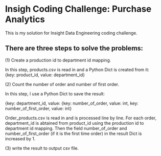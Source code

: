 # Insigh Coding Challenge: Purchase Analytics

This is my solution for Insight Data Engineering coding challenge.

## There are three steps to solve the problems:
(1) Create a production id to department id mapping.
  
  In this step, products.csv is read in and a Python Dict is created from it: {key: product_id, value: department_id}

(2) Count the number of order and number of first order.

  In this step, I use a Python Dict to save the result:
  
  {key: department_id, value: {key: number_of_order, value: int, key: number_of_first_order, value: int}

  Order_products.csv is read in and is processed line by line. For each order, department_id is abtained from product_id using the production id to department id mapping. Then the field number_of_order and number_of_first_order (if it is the first time order) in the result Dict is increased by 1.

(3) write the result to output csv file.
